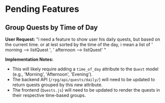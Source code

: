 
# Pending Features

## Group Quests by Time of Day

**User Request:** "i need a feature to show user his daily quests, but based on the current time. or at lest sorted by the time of the day, i mean a list of ' morning  --> listQuest ', ' afternoon --> listQuest' "

**Implementation Notes:**
- This will likely require adding a `time_of_day` attribute to the `Quest` model (e.g., 'Morning', 'Afternoon', 'Evening').
- The backend API (`/rpg/api/quests/daily/`) will need to be updated to return quests grouped by this new attribute.
- The frontend (`Quests.js`) will need to be updated to render the quests in their respective time-based groups.

